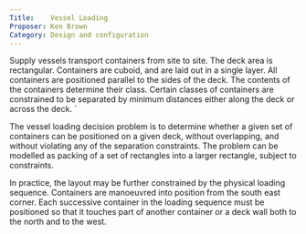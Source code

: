 ```yaml
---
Title:    Vessel Loading
Proposer: Ken Brown
Category: Design and configuration
---
```




Supply vessels transport containers from site to site. The deck area is rectangular. Containers are cuboid, and are laid out in a single layer. All containers are positioned parallel to the sides of the deck. The contents of the containers determine their class. Certain classes of containers are constrained to be separated by minimum distances either along the deck or across the deck. `

The vessel loading decision problem is to determine whether a given set of containers can be positioned on a given deck, without overlapping, and without violating any of the separation constraints. The problem can be modelled as packing of a set of rectangles into a larger rectangle, subject to constraints.

In practice, the layout may be further constrained by the physical loading sequence. Containers are manoeuvred into position from the south east corner. Each successive container in the loading sequence must be positioned so that it touches part of another container or a deck wall both to the north and to the west.